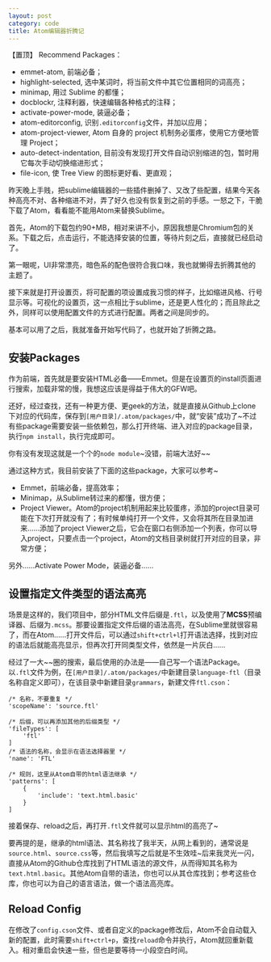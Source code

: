 ```yaml
---
layout: post
category: code
title: Atom编辑器折腾记
---
```



【置顶】
Recommend Packages：
- emmet-atom, 前端必备；
- highlight-selected, 选中某词时，将当前文件中其它位置相同的词高亮；
- minimap, 用过 Sublime 的都懂；
- docblockr, 注释利器，快速编辑各种格式的注释；
- activate-power-mode, 装逼必备；
- atom-editorconfig, 识别``.editorconfig``文件，并加以应用；
- atom-project-viewer, Atom 自身的 project 机制务必蛋疼，使用它方便地管理 Project；
- auto-detect-indentation, 目前没有发现打开文件自动识别缩进的包，暂时用它每次手动切换缩进形式；
- file-icon, 使 Tree View 的图标更好看、更直观；

昨天晚上手贱，把sublime编辑器的一些插件删掉了、又改了些配置，结果今天各种高亮不对、各种缩进不对，弄了好久也没有恢复到之前的手感。一怒之下，干脆下载了Atom，看看能不能用Atom来替换Sublime。

首先，Atom的下载包约90+MB，相对来讲不小，原因我想是Chromium包的关系。下载之后，点击运行，不能选择安装的位置，等待片刻之后，直接就已经启动了。

第一眼呢，UI非常漂亮，暗色系的配色很符合我口味，我也就懒得去折腾其他的主题了。

接下来就是打开设置页，将可配置的项设置成我习惯的样子，比如缩进风格、行号显示等。可视化的设置页，这一点相比于sublime，还是更人性化的；而且除此之外，同样可以使用配置文件的方式进行配置。两者之间是同步的。

基本可以用了之后，我就准备开始写代码了，也就开始了折腾之路。

## 安装Packages

作为前端，首先就是要安装HTML必备——Emmet。但是在设置页的install页面进行搜索，加载非常的慢，我想这应该是得益于伟大的GFW吧。

还好，经过查找，还有一种更方便、更geek的方法，就是直接从Github上clone下对应的代码库，保存到``[用户目录]/.atom/packages/``中，就“安装”成功了~不过有些package需要安装一些依赖包，那么打开终端、进入对应的package目录，执行``npm install``，执行完成即可。

你有没有发现这就是一个个的``node module``~没错，前端大法好~~

通过这种方式，我目前安装了下面的这些package，大家可以参考~

- Emmet，前端必备，提高效率；
- Minimap，从Sublime转过来的都懂，很方便；
- Project Viewer。Atom的project机制用起来比较蛋疼，添加的project目录可能在下次打开就没有了；有时候单纯打开一个文件，又会将其所在目录加进来……添加了project Viewer之后，它会在窗口右侧添加一个列表，你可以导入project，只要点击一个project，Atom的文档目录树就打开对应的目录，非常方便；

另外……Activate Power Mode，装逼必备……

## 设置指定文件类型的语法高亮

场景是这样的，我们项目中，部分HTML文件后缀是``.ftl``，以及使用了**MCSS**预编译器、后缀为``.mcss``。那要设置指定文件后缀的语法高亮，在Sublime里就很容易了，而在Atom……打开文件后，可以通过``shift+ctrl+l``打开语法选择，找到对应的语法后就能高亮显示，但再次打开同类型文件，依然是一片灰白……

经过了一大~~圈的搜索，最后使用的办法是——自己写一个语法Package。以``.ftl``文件为例，在``[用户目录]/.atom/packages/``中新建目录``language-ftl``（目录名称自定义即可），在该目录中新建目录``grammars``，新建文件``ftl.cson``：

```text
/* 名称，不要重复 */
'scopeName': 'source.ftl'

/* 后缀，可以再添加其他的后缀类型 */
'fileTypes': [
    'ftl'
]
/* 语法的名称，会显示在语法选择器里 */
'name': 'FTL'

/* 规则，这里从Atom自带的html语法继承 */
'patterns': [
    {
        'include': 'text.html.basic'
    }
]
```

接着保存、reload之后，再打开``.ftl``文件就可以显示html的高亮了~

要再提的是，继承的html语法、其名称找了我半天，从网上看到的，通常说是``source.html``、``source.css``等，然后我填写之后就是不生效哇~后来我灵光一闪，直接从Atom的Github仓库找到了HTML语法的源文件，从而得知其名称为``text.html.basic``。其他Atom自带的语法，你也可以从其仓库找到；参考这些仓库，你也可以为自己的语言语法，做一个语法高亮库。

## Reload Config

在修改了``config.cson``文件、或者自定义的package修改后，Atom不会自动载入新的配置，此时需要``shift+ctrl+p``，查找``reload``命令并执行，Atom就回重新载入。相对重启会快速一些，但也是要等待一小段空白时间。
